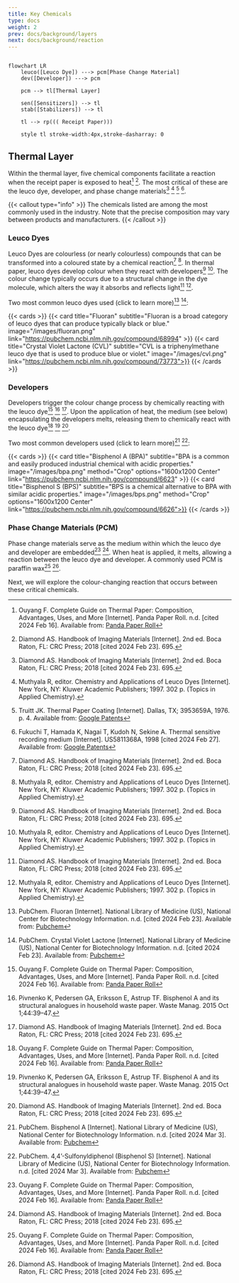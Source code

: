 ```yaml
---
title: Key Chemicals 
type: docs
weight: 2
prev: docs/background/layers
next: docs/background/reaction
---
```


<!--- COMPLETE --->

```mermaid

flowchart LR
	leuco([Leuco Dye]) ---> pcm[Phase Change Material]
    dev([Developer]) ---> pcm
    
    pcm --> tl[Thermal Layer]

    sen([Sensitizers]) --> tl
    stab([Stabilizers]) --> tl

    tl --> rp((( Receipt Paper)))
    
    style tl stroke-width:4px,stroke-dasharray: 0

```

## Thermal Layer

Within the thermal layer, five chemical components facilitate a reaction when the receipt paper is exposed to heat[^7] [^9]. 
The most critical of these are the leuco dye, developer, and phase change materials[^9] [^10] [^11] [^12].

{{< callout type="info" >}}
The chemicals listed are among the most commonly used in the industry. Note that the precise composition may vary between products and manufacturers.
{{< /callout >}}

### Leuco Dyes

Leuco Dyes are colourless (or nearly colourless) compounds that can be transformed into a coloured state by a chemical reaction[^9] [^10]. 
In thermal paper, leuco dyes develop colour when they react with developers[^9] [^10]. 
The colour change typically occurs due to a structural change in the dye molecule, which alters the way it absorbs and reflects light[^9] [^10].

Two most common leuco dyes used (click to learn more)[^13] [^14]:

<!--- Chemical Structures Crop: 1600x1200 dpi:96 --->

{{< cards >}}
  {{< card title="Fluoran" subtitle="Fluoran is a broad category of leuco dyes that can produce typically black or blue." image="/images/fluoran.png" link="https://pubchem.ncbi.nlm.nih.gov/compound/68994" >}}
  {{< card title="Crystal Violet Lactone (CVL)" subtitle="CVL is a triphenylmethane leuco dye that is used to produce blue or violet." image="/images/cvl.png" link="https://pubchem.ncbi.nlm.nih.gov/compound/73773">}}
{{< /cards >}}

### Developers

Developers trigger the colour change process by chemically reacting with the leuco dye[^7] [^8] [^9]. 
Upon the application of heat, the medium (see below) encapsulating the developers melts, releasing them to chemically react with the leuco dye[^7] [^8] [^9]. 

Two most common developers used (click to learn more)[^15] [^16]:

{{< cards >}}
  {{< card title="Bisphenol A (BPA)" subtitle="BPA is a common and easily produced  industrial chemical with acidic properties." image="/images/bpa.png" method="Crop" options="1600x1200 Center" link="https://pubchem.ncbi.nlm.nih.gov/compound/6623" >}}
  {{< card title="Bisphenol S (BPS)" subtitle="BPS is a chemical alternative to BPA with similar acidic properties." image="/images/bps.png" method="Crop" options="1600x1200 Center" link="https://pubchem.ncbi.nlm.nih.gov/compound/6626">}}
{{< /cards >}}

### Phase Change Materials (PCM) 

Phase change materials serve as the medium within which the leuco dye and developer are embedded[^7] [^9]. 
When heat is applied, it melts, allowing a reaction between the leuco dye and developer. A commonly used PCM is paraffin wax[^7] [^9].

Next, we will explore the colour-changing reaction that occurs between these critical chemicals.

[^7]: Ouyang F. Complete Guide on Thermal Paper: Composition, Advantages, Uses, and More [Internet]. Panda Paper Roll. n.d. [cited 2024 Feb 16]. Available from: [Panda Paper Roll](https://pandapaperroll.com/complete-guide-on-thermal-paper/)
[^8]: Pivnenko K, Pedersen GA, Eriksson E, Astrup TF. Bisphenol A and its structural analogues in household waste paper. Waste Manag. 2015 Oct 1;44:39–47.
[^9]: Diamond AS. Handbook of Imaging Materials [Internet]. 2nd ed. Boca Raton, FL: CRC Press; 2018 [cited 2024 Feb 23]. 695.
[^10]: Muthyala R, editor. Chemistry and Applications of Leuco Dyes [Internet]. New York, NY: Kluwer Academic Publishers; 1997. 302 p. (Topics in Applied Chemistry).
[^11]: Truitt JK. Thermal Paper Coating [Internet]. Dallas, TX; 3953659A, 1976. p. 4. Available from: [Google Patents](https://patents.google.com/patent/US3953659)
[^12]: Fukuchi T, Hamada K, Nagai T, Kudoh N, Sekine A. Thermal sensitive recording medium [Internet]. US5811368A, 1998 [cited 2024 Feb 27]. Available from: [Google Patents](https://patents.google.com/patent/US5811368A/en)
[^13]: PubChem. Fluoran [Internet]. National Library of Medicine (US), National Center for Biotechnology Information. n.d. [cited 2024 Feb 23]. Available from: [Pubchem](https://pubchem.ncbi.nlm.nih.gov/compound/68994)
[^14]: PubChem. Crystal Violet Lactone [Internet]. National Library of Medicine (US), National Center for Biotechnology Information. n.d. [cited 2024 Feb 23]. Available from: [Pubchem](https://pubchem.ncbi.nlm.nih.gov/compound/73773)
[^15]: PubChem. Bisphenol A [Internet]. National Library of Medicine (US), National Center for Biotechnology Information. n.d. [cited 2024 Mar 3]. Available from: [Pubchem](https://pubchem.ncbi.nlm.nih.gov/compound/6623)
[^16]: PubChem. 4,4’-Sulfonyldiphenol (Bisphenol S) [Internet]. National Library of Medicine (US), National Center for Biotechnology Information. n.d. [cited 2024 Mar 3]. Available from: [Pubchem](https://pubchem.ncbi.nlm.nih.gov/compound/6626)
